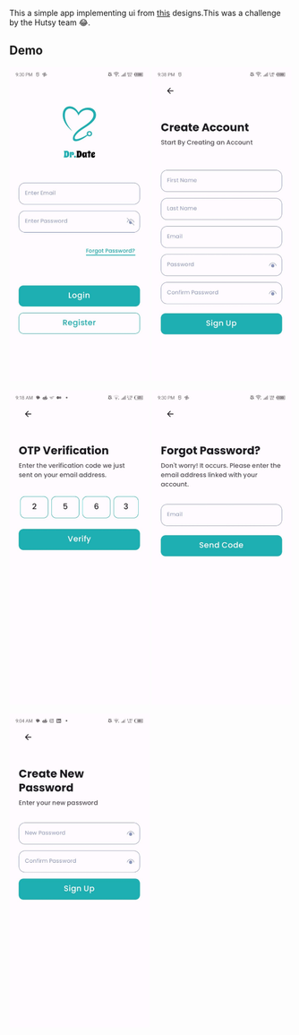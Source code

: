This a simple app implementing ui from [this](https://www.figma.com/community/file/1299349885459221555) designs.This was a challenge by the Hutsy team 😂.

## Demo

<img src="screenshots/login.jpeg" width="250"/> <img src="screenshots/sign_up.jpeg" width="250"/>

<img src="screenshots/otp.jpeg" width="250"/> <img src="screenshots/forgot_password.jpeg" width="250"/>

<img src="screenshots/change_password.jpeg" width="250"/>
